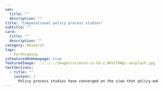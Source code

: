 ```yaml
---
seo:
  title: ""
  description: ""
title: "Computational policy process studies"
subtitle: ""
card:
  title: ""
  description: ""
category: Research
tags:
  - Forthcoming
isFeaturedOnHomepage: true
featuredImage: ../../../images/science-in-hd-z_WXVITXWpc-unsplash.jpg
textSections:
  - title: ""
    content: |
      Policy process studies have converged on the view that policy-making systems satisfy the hallmarks of complexity systems. However, existent research only rarely uses the methods appropriate for the investigation of complex systems - computational models - or is almost entirely detached from existing theory of policy processes. This gap separates social scientists and computational scientists who share the same goal. We build on the theories of policy processes and computational sciences to advance the computational turn of policy process studies. Beyond examining why and how complexity science lends itself in the study of policy-making, we present a process to guide computational modelling projects, sketch the contours of a toolbox to model social networks and adaptive political behaviour, and articulate avenues for further research. Overall, we encourage a computational turn of policy process studies that is empirical, hypothesis-driven and results from the joint effort of the social and computational sciences communities.
---
```

